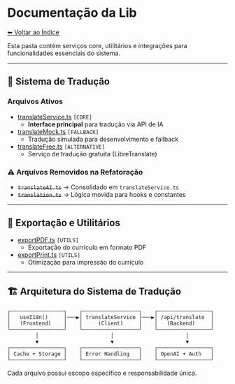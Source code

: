 # Documentação da Lib

[⬅ Voltar ao Índice](../README_INDEX.md)

Esta pasta contém serviços core, utilitários e integrações para funcionalidades essenciais do sistema.

---

## 🔄 Sistema de Tradução

### Arquivos Ativos
- [translateService.ts](translateService.md) `[CORE]`
  - **Interface principal** para tradução via API de IA
- [translateMock.ts](translateMock.md) `[FALLBACK]`
  - Tradução simulada para desenvolvimento e fallback
- [translateFree.ts](translateFree.md) `[ALTERNATIVE]`
  - Serviço de tradução gratuita (LibreTranslate)

### ⚠️ Arquivos Removidos na Refatoração
- ~~`translateAI.ts`~~ → Consolidado em `translateService.ts`
- ~~`translation.ts`~~ → Lógica movida para hooks e constantes

---

## 📄 Exportação e Utilitários

- [exportPDF.ts](exportPDF.md) `[UTILS]`
  - Exportação do currículo em formato PDF
- [exportPrint.ts](exportPrint.md) `[UTILS]`
  - Otimização para impressão do currículo

---

## 🏗️ Arquitetura do Sistema de Tradução

```
┌─────────────────┐    ┌──────────────────┐    ┌─────────────────┐
│   useI18n()     │───▶│ translateService │───▶│ /api/translate  │
│   (Frontend)    │    │     (Client)     │    │   (Backend)     │
└─────────────────┘    └──────────────────┘    └─────────────────┘
         │                       │                       │
         ▼                       ▼                       ▼
┌─────────────────┐    ┌──────────────────┐    ┌─────────────────┐
│ Cache + Storage │    │ Error Handling   │    │ OpenAI + Auth   │
└─────────────────┘    └──────────────────┘    └─────────────────┘
```

Cada arquivo possui escopo específico e responsabilidade única.

